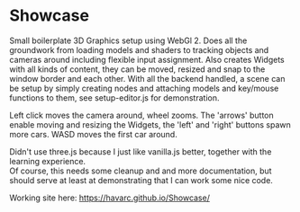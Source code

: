 # Showcase
Small boilerplate 3D Graphics setup using WebGl 2. Does all the groundwork from loading models and shaders to tracking objects and cameras around including flexible input assignment. Also creates Widgets with all kinds of content, they can be moved, resized and snap to the window border and each other.
With all the backend handled, a scene can be setup by simply creating nodes and attaching models and key/mouse functions to them, see setup-editor.js for demonstration.

Left click moves the camera around, wheel zooms. The 'arrows' button enable moving and resizing the Widgets, the 'left' and 'right' buttons spawn more cars. WASD moves the first car around.

Didn't use three.js because I just like vanilla.js better, together with the learning experience.  
Of course, this needs some cleanup and and more documentation, but should serve at least at demonstrating that I can work some nice code.  

Working site here: https://havarc.github.io/Showcase/
